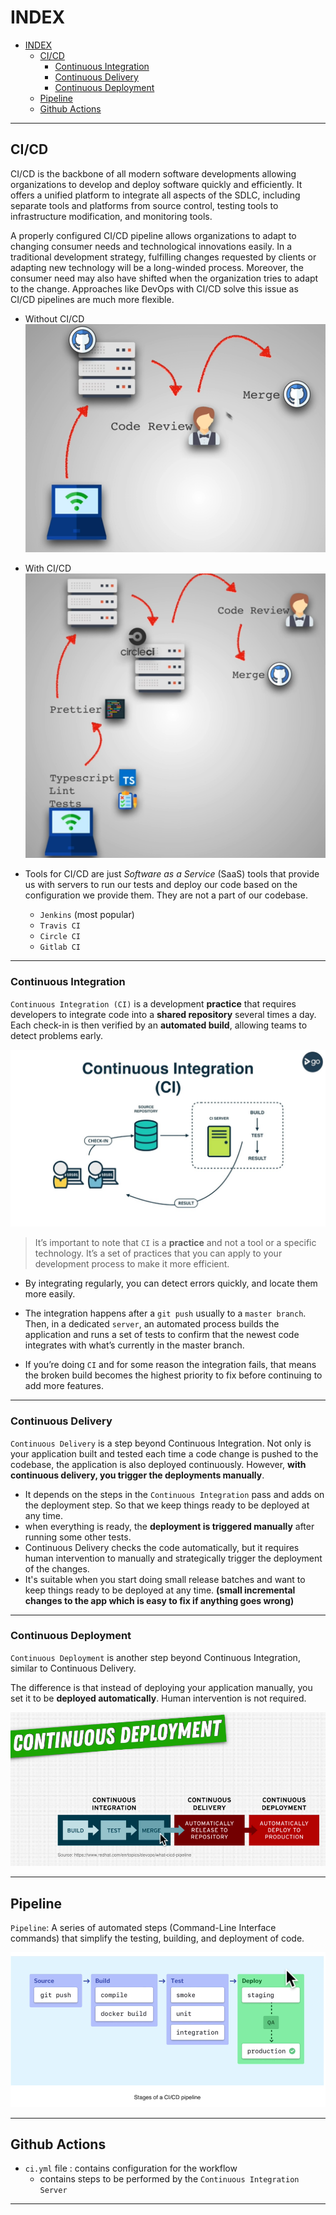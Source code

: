 # INDEX

- [INDEX](#index)
  - [CI/CD](#cicd)
    - [Continuous Integration](#continuous-integration)
    - [Continuous Delivery](#continuous-delivery)
    - [Continuous Deployment](#continuous-deployment)
  - [Pipeline](#pipeline)
  - [Github Actions](#github-actions)

---

## CI/CD

CI/CD is the backbone of all modern software developments allowing organizations to develop and deploy software quickly and efficiently. It offers a unified platform to integrate all aspects of the SDLC, including separate tools and platforms from source control, testing tools to infrastructure modification, and monitoring tools.

A properly configured CI/CD pipeline allows organizations to adapt to changing consumer needs and technological innovations easily. In a traditional development strategy, fulfilling changes requested by clients or adapting new technology will be a long-winded process. Moreover, the consumer need may also have shifted when the organization tries to adapt to the change. Approaches like DevOps with CI/CD solve this issue as CI/CD pipelines are much more flexible.

- Without CI/CD
  ![Without CI/CD](./img/ci-cd-1.png)
- With CI/CD
  ![With CI/CD](./img/ci-cd-2.png)

- Tools for CI/CD are just _Software as a Service_ (SaaS) tools that provide us with servers to run our tests and deploy our code based on the configuration we provide them. They are not a part of our codebase.
  - `Jenkins` (most popular)
  - `Travis CI`
  - `Circle CI`
  - `Gitlab CI`

---

### Continuous Integration

`Continuous Integration (CI)` is a development **practice** that requires developers to integrate code into a **shared repository** several times a day. Each check-in is then verified by an **automated build**, allowing teams to detect problems early.

![CI](./img/ci.jpg)

> It’s important to note that `CI` is a **practice** and not a tool or a specific technology. It’s a set of practices that you can apply to your development process to make it more efficient.

- By integrating regularly, you can detect errors quickly, and locate them more easily.

- The integration happens after a `git push` usually to a `master branch`. Then, in a dedicated `server`, an automated process builds the application and runs a set of tests to confirm that the newest code integrates with what’s currently in the master branch.

- If you’re doing `CI` and for some reason the integration fails, that means the broken build becomes the highest priority to fix before continuing to add more features.

---

### Continuous Delivery

`Continuous Delivery` is a step beyond Continuous Integration. Not only is your application built and tested each time a code change is pushed to the codebase, the application is also deployed continuously. However, **with continuous delivery, you trigger the deployments manually**.

- It depends on the steps in the `Continuous Integration` pass and adds on the deployment step. So that we keep things ready to be deployed at any time.
- when everything is ready, the **deployment is triggered manually** after running some other tests.
- Continuous Delivery checks the code automatically, but it requires human intervention to manually and strategically trigger the deployment of the changes.
- It's suitable when you start doing small release batches and want to keep things ready to be deployed at any time. **(small incremental changes to the app which is easy to fix if anything goes wrong)**

---

### Continuous Deployment

`Continuous Deployment` is another step beyond Continuous Integration, similar to Continuous Delivery.

The difference is that instead of deploying your application manually, you set it to be **deployed automatically**. Human intervention is not required.

![Continuous Deployment](./img/cd.PNG)

---

## Pipeline

`Pipeline`: A series of automated steps (Command-Line Interface commands) that simplify the testing, building, and deployment of code.

![pipe](./img/pipe.PNG)

---

## Github Actions

- `ci.yml` file : contains configuration for the workflow
  - contains steps to be performed by the `Continuous Integration Server`

---
